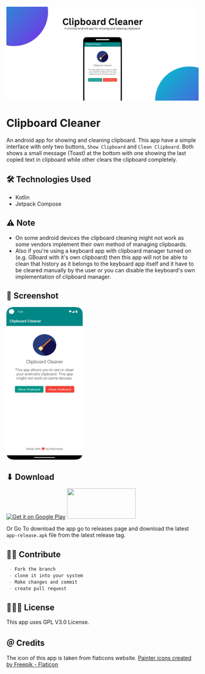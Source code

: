 ![Banner](/images/banner.png)
# Clipboard Cleaner

An android app for showing and cleaning clipboard. This app have a simple interface with only two
buttons, `Show Clipboard` and `Clean Clipboard`. Both shows a small message (Toast) at the bottom with
one showing the last copied text in clipboard while other clears the clipboard completely.

## 🛠️ Technologies Used 
- Kotlin
- Jetpack Compose

## ⚠️ Note
- On some android devices the clipboard cleaning might not work as some vendors implement their own method of managing clipboards.
- Also if you're using a keyboard app with clipboard manager turned on (e.g. GBoard with it's own clipboard) then this app will not be able to clean that history as it belongs to the keyboard app itself and it have to be cleared manually by the user or you can disable the keyboard's own implementation of clipboard manager.

## 🌠 Screenshot
<img src="./screenshots/screenshot2.png" height="400px" width="200px">

## ⬇ Download

<a href='https://play.google.com/store/apps/details?id=com.thatsmanmeet.clipboardcleaner&pcampaignid=pcampaignidMKT-Other-global-all-co-prtnr-py-PartBadge-Mar2515-1'><img alt='Get it on Google Play' src='https://play.google.com/intl/en_us/badges/static/images/badges/en_badge_web_generic.png' width="180px" height="80px"/></a>
<a href="https://apt.izzysoft.de/fdroid/index/apk/com.thatsmanmeet.clipboardcleaner" target="_blank"><img src="https://gitlab.com/IzzyOnDroid/repo/-/raw/master/assets/IzzyOnDroid.png" width="180px" height="80px"/></a>

Or Go To download the app go to releases page and download the latest `app-release.apk` file from the latest release tag.

## 🤝🏻 Contribute
```markdown
 - Fork the branch
 - clone it into your system
 - Make changes and commit  
 - create pull request
```

## 👨🏼‍⚖️ License

This app uses GPL V3.0 License.

## ＠ Credits

The icon of this app is taken from flaticons website.
<a href="https://www.flaticon.com/free-icons/painter" title="painter icons">Painter icons created by Freepik - Flaticon</a>
